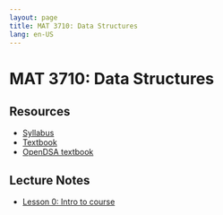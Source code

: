 ```yaml
---
layout: page
title: MAT 3710: Data Structures
lang: en-US
---
```


# MAT 3710: Data Structures

## Resources

* [Syllabus](syllabus.html)
* [Textbook](https://people.cs.vt.edu/shaffer/Book/JAVA3elatest.pdf)
* [OpenDSA textbook](https://opendsa-server.cs.vt.edu/OpenDSA/Books/CS3/html/)

## Lecture Notes

* [Lesson 0: Intro to course](lesson0.html)

